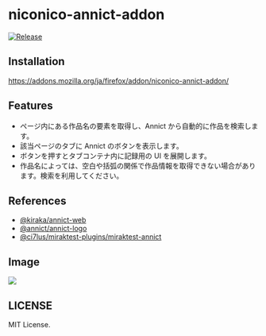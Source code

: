 # niconico-annict-addon
[![Release](https://github.com/iamtakagi/niconico-annict-addon/actions/workflows/release.yml/badge.svg)](https://github.com/iamtakagi/niconico-annict-addon/actions/workflows/release.yml)

## Installation
https://addons.mozilla.org/ja/firefox/addon/niconico-annict-addon/

## Features
- ページ内にある作品名の要素を取得し、Annict から自動的に作品を検索します。
- 該当ページのタブに Annict のボタンを表示します。
- ボタンを押すとタブコンテナ内に記録用の UI を展開します。
- 作品名によっては、空白や括弧の関係で作品情報を取得できない場合があります。検索を利用してください。

## References
- [@kiraka/annict-web](https://github.com/kiraka/annict-web)
- [@annict/annict-logo](https://github.com/annict/annict-logo)
- [@ci7lus/miraktest-plugins/miraktest-annict](https://github.com/ci7lus/miraktest-plugins/tree/master/src/miraktest-annict)

## Image
![](https://i.imgur.com/WnoQ0Dv.png)

## LICENSE
MIT License.
